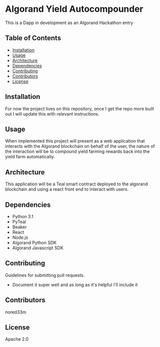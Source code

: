 # Algorand Yield Autocompounder

This is a Dapp in development as an Algorand Hackathon entry

## Table of Contents

- [Installation](#installation)
- [Usage](#usage)
- [Architecture](#architecture)
- [Dependencies](#dependencies)
- [Contributing](#contributing)
- [Contributors](#contributors)
- [License](#license)

## Installation

For now the project lives on this repository, once I get the repo more built out I will update this with relevant instructions.

## Usage

When implemented this project will present as a web application that interacts with the Algorand blockchain on behalf of the user, the nature of the interaction will be to compound yield farming rewards back into the yield farm automatically.

## Architecture

This application will be a Teal smart contract deployed to the algorand blockchain and using a react front end to interact with users.

## Dependencies

- Python 3.1
- PyTeal
- Beaker
- React
- Node.js
- Algorand Python SDK
- Algorand Javascript SDK

## Contributing

Guidelines for submitting pull requests.

- Document it super well and as long as it's helpful I'll include it

## Contributors

nored33m

## License

Apache 2.0
